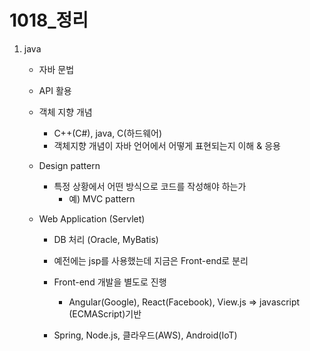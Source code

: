 # 1018_정리

1. java

   - 자바 문법

   - API 활용

   - 객체 지향 개념

     - C++(C#), java, C(하드웨어)
     - 객체지향 개념이 자바 언어에서 어떻게 표현되는지 이해 & 응용

   - Design pattern

     - 특정 상황에서 어떤 방식으로 코드를 작성해야 하는가
       - 예) MVC pattern

   - Web Application (Servlet)

     - DB 처리 (Oracle, MyBatis)
     - 예전에는 jsp를 사용했는데 지금은 Front-end로 분리

     - Front-end 개발을 별도로 진행
       - Angular(Google), React(Facebook), View.js  => javascript (ECMAScript)기반
     - Spring, Node.js, 클라우드(AWS), Android(IoT) 